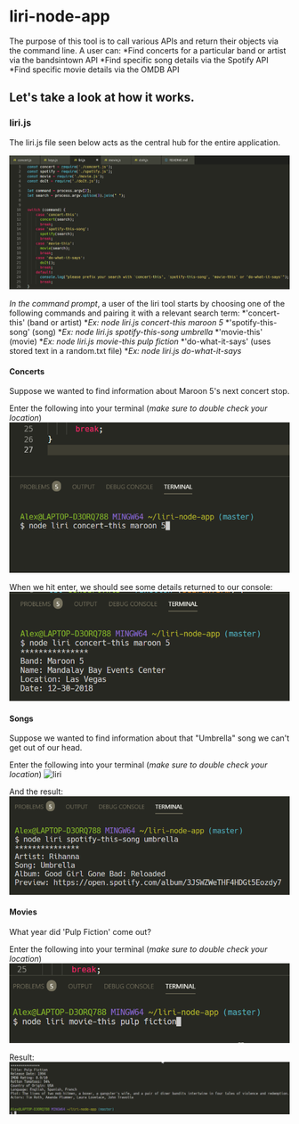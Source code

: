 # liri-node-app

The purpose of this tool is to call various APIs and return their objects via the command line. A user can:
    *Find concerts for a particular band or artist via the bandsintown API
    *Find specific song details via the Spotify API
    *Find specific movie details via the OMDB API

## Let's take a look at how it works.

### liri.js

The liri.js file seen below acts as the central hub for the entire application.

![liri](./images/liri.png)

*In the command prompt*, a user of the liri tool starts by choosing one of the following commands and pairing it with a relevant search term:
    *'concert-this' (band or artist)
        **Ex: node liri.js concert-this maroon 5*
    *'spotify-this-song' (song)
        **Ex: node liri.js spotify-this-song umbrella*
    *'movie-this' (movie)
        **Ex: node liri.js movie-this pulp fiction*
    *'do-what-it-says' (uses stored text in a random.txt file)
        **Ex: node liri.js do-what-it-says*

#### Concerts
Suppose we wanted to find information about Maroon 5's next concert stop.

Enter the following into your terminal (*make sure to double check your location*)
![liri](./images/concertTerminal.png)

When we hit enter, we should see some details returned to our console:
![liri](./images/concertResult.png)

#### Songs
Suppose we wanted to find information about that "Umbrella" song we can't get out of our head.

Enter the following into your terminal (*make sure to double check your location*)
![liri](./images/spotifyTerminal)

And the result:
![liri](./images/spotifyResult.png)

#### Movies

What year did 'Pulp Fiction' come out?

Enter the following into your terminal (*make sure to double check your location*)
![liri](./images/movieTerminal.png)

Result:
![liri](./images/movieResult.png)



